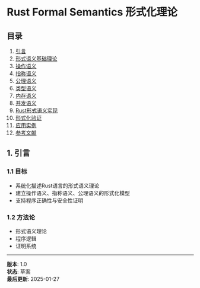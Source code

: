 # Rust Formal Semantics 形式化理论

## 目录

1. [引言](#1-引言)
2. [形式语义基础理论](#2-形式语义基础理论)
3. [操作语义](#3-操作语义)
4. [指称语义](#4-指称语义)
5. [公理语义](#5-公理语义)
6. [类型语义](#6-类型语义)
7. [内存语义](#7-内存语义)
8. [并发语义](#8-并发语义)
9. [Rust形式语义实现](#9-rust形式语义实现)
10. [形式化验证](#10-形式化验证)
11. [应用实例](#11-应用实例)
12. [参考文献](#12-参考文献)

## 1. 引言

### 1.1 目标

- 系统化描述Rust语言的形式语义理论
- 建立操作语义、指称语义、公理语义的形式化模型
- 支持程序正确性与安全性证明

### 1.2 方法论

- 形式语义理论
- 程序逻辑
- 证明系统

---

**版本**: 1.0  
**状态**: 草案  
**最后更新**: 2025-01-27
